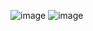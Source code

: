 ![image](https://github.com/Ileana2199/BlogDeCaf-/assets/124406774/4c0f02f8-e346-4a63-91b9-32c53fd95239)
![image](https://github.com/Ileana2199/BlogDeCaf-/assets/124406774/8f2c8123-eb37-4f61-b988-e0d9d5e4779e)
